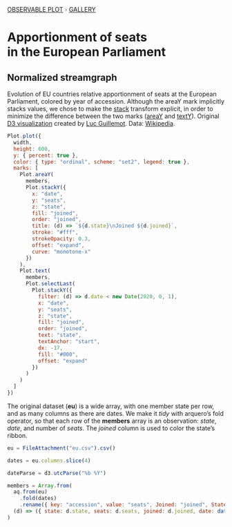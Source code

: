 <div style="color: grey; font: 13px/25.5px var(--sans-serif); text-transform: uppercase;"><h1 style="display: none;">Plot: Normalized streamgraph</h1><a href="/plot">Observable Plot</a> › <a href="/@observablehq/plot-gallery">Gallery</a></div>

# Apportionment of seats in&nbsp;the&nbsp;European&nbsp;Parliament
## Normalized streamgraph

Evolution of EU countries relative apportionment of seats at the European Parliament, colored by year of accession. Although the areaY mark implicitly stacks values, we chose to make the [stack](https://observablehq.com/plot/transforms/stack) transform explicit, in order to minimize the difference between the two marks ([areaY](https://observablehq.com/plot/marks/area) and [textY](https://observablehq.com/plot/marks/text)). Original [D3 visualization](https://observablehq.com/@lucguillemot/apportionment-of-seats-in-the-european-parliament) created by [Luc Guillemot](/@lucguillemot). Data: [Wikipedia](https://en.wikipedia.org/wiki/Apportionment_in_the_European_Parliament).

```js echo
Plot.plot({
  width,
  height: 600,
  y: { percent: true },
  color: { type: "ordinal", scheme: "set2", legend: true },
  marks: [
    Plot.areaY(
      members,
      Plot.stackY({
        x: "date",
        y: "seats",
        z: "state",
        fill: "joined",
        order: "joined",
        title: (d) => `${d.state}\nJoined ${d.joined}`,
        stroke: "#fff",
        strokeOpacity: 0.3,
        offset: "expand",
        curve: "monotone-x"
      })
    ),
    Plot.text(
      members,
      Plot.selectLast(
        Plot.stackY({
          filter: (d) => d.date < new Date(2020, 0, 1),
          x: "date",
          y: "seats",
          z: "state",
          fill: "joined",
          order: "joined",
          text: "state",
          textAnchor: "start",
          dx: -17,
          fill: "#000",
          offset: "expand"
        })
      )
    )
  ]
})
```

The original dataset (**eu**) is a wide array, with one member state per row, and as many columns as there are dates. We make it _tidy_ with arquero’s fold operator, so that each row of the **members** array is an observation: _state_, _date_, and number of _seats_. The _joined_ column is used to color the state’s ribbon.

```js echo
eu = FileAttachment("eu.csv").csv()
```

```js echo
dates = eu.columns.slice(4)
```

```js echo
dateParse = d3.utcParse("%b %Y")
```

```js echo
members = Array.from(
  aq.from(eu)
    .fold(dates)
    .rename({ key: "accession", value: "seats", Joined: "joined", State: "state" }),
  (d) => ({ state: d.state, seats: d.seats, joined: d.joined, date: dateParse(d.accession) })
)
```
